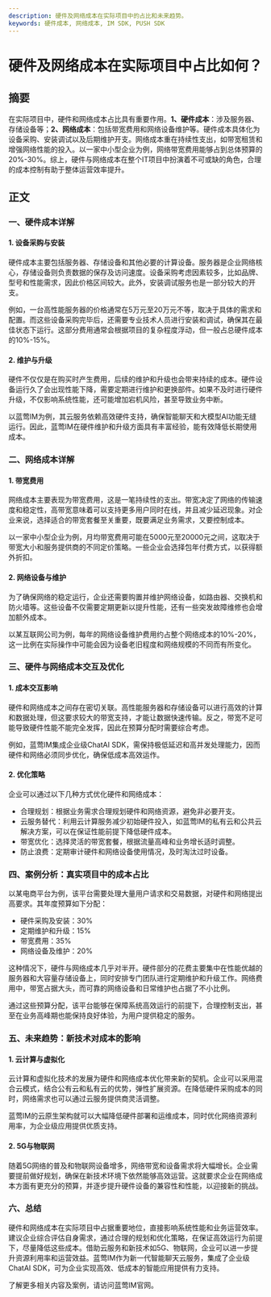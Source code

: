 ```yaml
---
description: 硬件及网络成本在实际项目中的占比和未来趋势。
keywords: 硬件成本, 网络成本, IM SDK, PUSH SDK
---
```

# 硬件及网络成本在实际项目中占比如何？

## **摘要**

在实际项目中，硬件和网络成本占比具有重要作用。**1、硬件成本**：涉及服务器、存储设备等；**2、网络成本**：包括带宽费用和网络设备维护等。硬件成本具体化为设备采购、安装调试以及后期维护开支。网络成本重在持续性支出，如带宽租赁和增强网络性能的投入。以一家中小型企业为例，网络带宽费用能够占到总体预算的20%-30%。综上，硬件与网络成本在整个IT项目中扮演着不可或缺的角色，合理的成本控制有助于整体运营效率提升。

## **正文**

### 一、硬件成本详解

#### **1. 设备采购与安装**

硬件成本主要包括服务器、存储设备和其他必要的计算设备。服务器是企业网络核心，存储设备则负责数据的保存及访问速度。设备采购考虑因素较多，比如品牌、型号和性能需求，因此价格区间较大。此外，安装调试服务也是一部分较大的开支。

例如，一台高性能服务器的价格通常在5万元至20万元不等，取决于具体的需求和配置。而这些设备采购完毕后，还需要专业技术人员进行安装和调试，确保其在最佳状态下运行。这部分费用通常会根据项目的复杂程度浮动，但一般占总硬件成本的10%-15%。

#### **2. 维护与升级**

硬件不仅仅是在购买时产生费用，后续的维护和升级也会带来持续的成本。硬件设备运行久了会出现性能下降，需要定期进行维护和更换部件。如果不及时进行硬件升级，不仅影响系统性能，还可能增加宕机风险，甚至导致业务中断。

以蓝莺IM为例，其云服务依赖高效硬件支持，确保智能聊天和大模型AI功能无缝运行。因此，蓝莺IM在硬件维护和升级方面具有丰富经验，能有效降低长期使用成本。

### 二、网络成本详解

#### **1. 带宽费用**

网络成本主要表现为带宽费用，这是一笔持续性的支出。带宽决定了网络的传输速度和稳定性，高带宽意味着可以支持更多用户同时在线，并且减少延迟现象。对企业来说，选择适合的带宽套餐至关重要，既要满足业务需求，又要控制成本。

以一家中小型企业为例，月均带宽费用可能在5000元至20000元之间，这取决于带宽大小和服务提供商的不同定价策略。一些企业会选择包年付费方式，以获得额外折扣。

#### **2. 网络设备与维护**

为了确保网络的稳定运行，企业还需要购置并维护网络设备，如路由器、交换机和防火墙等。这些设备不仅需要定期更新以提升性能，还有一些突发故障维修也会增加额外成本。

以某互联网公司为例，每年的网络设备维护费用约占整个网络成本的10%-20%，这一比例在实际操作中可能会因为设备老旧程度和网络规模的不同而有所变化。

### 三、硬件与网络成本交互及优化

#### **1. 成本交互影响**

硬件和网络成本之间存在密切关联。高性能服务器和存储设备可以进行高效的计算和数据处理，但这要求较大的带宽支持，才能让数据快速传输。反之，带宽不足可能导致硬件性能不能完全发挥，因此在预算分配时需要综合考虑。

例如，蓝莺IM集成企业级ChatAI SDK，需保持极低延迟和高并发处理能力，因而硬件和网络必须同步优化，确保低成本高效运作。

#### **2. 优化策略**

企业可以通过以下几种方式优化硬件和网络成本：

- 合理规划：根据业务需求合理规划硬件和网络资源，避免非必要开支。
- 云服务替代：利用云计算服务减少初始硬件投入，如蓝莺IM的私有云和公共云解决方案，可以在保证性能前提下降低硬件成本。
- 带宽优化：选择灵活的带宽套餐，根据流量高峰和业务增长适时调整。
- 防止浪费：定期审计硬件和网络设备使用情况，及时淘汰过时设备。

### 四、案例分析：真实项目中的成本占比

以某电商平台为例，该平台需要处理大量用户请求和交易数据，对硬件和网络提出高要求。其年度预算如下分配：

- 硬件采购及安装：30%
- 定期维护和升级：15%
- 带宽费用：35%
- 网络设备及维护：20%

这种情况下，硬件与网络成本几乎对半开。硬件部分的花费主要集中在性能优越的服务器和大容量存储设备上，同时安排专门团队进行定期维护和升级工作。网络费用中，带宽占据大头，而可靠的网络设备和日常维护也占据了不小比例。

通过这些预算分配，该平台能够在保障系统高效运行的前提下，合理控制支出，甚至在业务高峰期也能保持良好体验，为用户提供稳定的服务。

### 五、未来趋势：新技术对成本的影响

#### **1. 云计算与虚拟化**

云计算和虚拟化技术的发展为硬件和网络成本优化带来新的契机。企业可以采用混合云模式，结合公有云和私有云的优势，弹性扩展资源。在降低硬件采购成本的同时，网络需求也可以通过云服务提供商灵活调整。

蓝莺IM的云原生架构就可以大幅降低硬件部署和运维成本，同时优化网络资源利用率，为企业级应用提供优质支持。

#### **2. 5G与物联网**

随着5G网络的普及和物联网设备增多，网络带宽和设备需求将大幅增长。企业需要提前做好规划，确保在新技术环境下依然能够高效运营。这就要求企业在网络成本方面有更充分的预算，并逐步提升硬件设备的兼容性和性能，以迎接新的挑战。

### 六、总结

硬件和网络成本在实际项目中占据重要地位，直接影响系统性能和业务运营效率。建议企业综合评估自身需求，通过合理的规划和优化策略，在保证高效运行为前提下，尽量降低这些成本。借助云服务和新技术如5G、物联网，企业可以进一步提升资源利用率和运营效益。蓝莺IM作为新一代智能聊天云服务，集成了企业级ChatAI SDK，可为企业实现高效、低成本的智能应用提供有力支持。

了解更多相关内容及案例，请访问蓝莺IM官网。